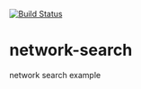 [![Build Status](https://travis-ci.org/artkuznetsov101/network-search.svg?branch=master)](https://travis-ci.org/artkuznetsov101/network-search)

# network-search
network search example
